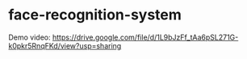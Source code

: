 # face-recognition-system

Demo video: https://drive.google.com/file/d/1L9bJzFf_tAa6pSL271G-k0pkr5RnqFKd/view?usp=sharing
